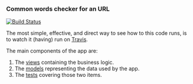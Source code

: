 ### Common words checker for an URL
[![Build Status](https://travis-ci.org/gterzian/words.svg?branch=master)](https://travis-ci.org/gterzian/words)

The most simple, effective, and direct way to see how to this code runs, is to watch it (having) run on [Travis](https://travis-ci.org/gterzian/words).

The main components of the app are:
1. The [views](https://github.com/gterzian/words/common_words/words/views.py) containing the business logic. 
2. The [models](https://github.com/gterzian/words/common_words/words/models.py) representing the data used by the app.
3. The [tests](https://github.com/gterzian/words/common_words/words/tests.py) covering those two items.
